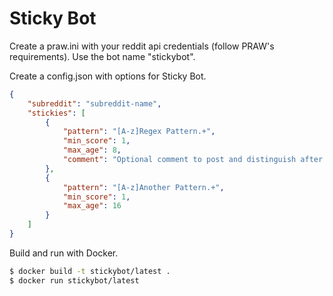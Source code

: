# Sticky Bot

Create a praw.ini with your reddit api credentials (follow PRAW's requirements). Use the bot name "stickybot".

Create a config.json with options for Sticky Bot.

```json
{
    "subreddit": "subreddit-name",
    "stickies": [
        {
            "pattern": "[A-z]Regex Pattern.+",
            "min_score": 1,
            "max_age": 8,
            "comment": "Optional comment to post and distinguish after stickying."
        },
        {
            "pattern": "[A-z]Another Pattern.+",
            "min_score": 1,
            "max_age": 16
        }
    ]
}
```

Build and run with Docker.

```bash
$ docker build -t stickybot/latest .
$ docker run stickybot/latest
```
